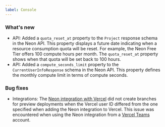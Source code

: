 ```yaml
---
label: Console
---
```


### What's new

- API: Added a `quota_reset_at` property to the `Project`  response schema in the Neon API. This property displays a future date indicating when a resource consumption quota will be reset. For example, the Neon Free Tier offers 100 compute hours per month. The `quota_reset_at` property shows when that quota will be set back to 100 hours.
- API: Added a `compute_seconds_limit` property to the `CurrentUserInfoResponse` schema in the Neon API. This property defines the monthly compute limit in terms of compute seconds.

### Bug fixes

- Integrations: The [Neon integration with Vercel](https://vercel.com/integrations/neon) did not create branches for preview deployments when the Vercel user ID differed from the one specified when adding the Neon integration to Vercel. This issue was encountered when using the Neon integration from a [Vercel Teams](https://vercel.com/docs/teams-and-accounts/create-or-join-a-team) account.
